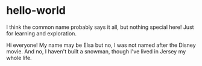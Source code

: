 # hello-world
I think the common name probably says it all, but nothing special here! Just for learning and exploration. 

Hi everyone! My name may be Elsa but no, I was not named after the Disney movie. And no, I haven't built a snowman, though I've lived in Jersey my whole life. 
